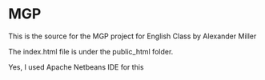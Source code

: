 # MGP

This is the source for the MGP project for English Class by Alexander Miller

The index.html file is under the public_html folder. 

Yes, I used Apache Netbeans IDE for this
